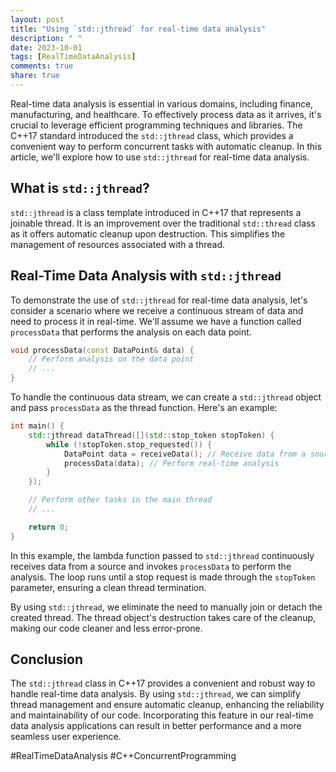 ```yaml
---
layout: post
title: "Using `std::jthread` for real-time data analysis"
description: " "
date: 2023-10-01
tags: [RealTimeDataAnalysis]
comments: true
share: true
---
```


Real-time data analysis is essential in various domains, including finance, manufacturing, and healthcare. To effectively process data as it arrives, it's crucial to leverage efficient programming techniques and libraries. The C++17 standard introduced the `std::jthread` class, which provides a convenient way to perform concurrent tasks with automatic cleanup. In this article, we'll explore how to use `std::jthread` for real-time data analysis.

## What is `std::jthread`?

`std::jthread` is a class template introduced in C++17 that represents a joinable thread. It is an improvement over the traditional `std::thread` class as it offers automatic cleanup upon destruction. This simplifies the management of resources associated with a thread.

## Real-Time Data Analysis with `std::jthread`

To demonstrate the use of `std::jthread` for real-time data analysis, let's consider a scenario where we receive a continuous stream of data and need to process it in real-time. We'll assume we have a function called `processData` that performs the analysis on each data point.

```cpp
void processData(const DataPoint& data) {
    // Perform analysis on the data point
    // ...
}
```

To handle the continuous data stream, we can create a `std::jthread` object and pass `processData` as the thread function. Here's an example:

```cpp
int main() {
    std::jthread dataThread([](std::stop_token stopToken) {
        while (!stopToken.stop_requested()) {
            DataPoint data = receiveData(); // Receive data from a source
            processData(data); // Perform real-time analysis
        }
    });

    // Perform other tasks in the main thread
    // ...

    return 0;
}
```

In this example, the lambda function passed to `std::jthread` continuously receives data from a source and invokes `processData` to perform the analysis. The loop runs until a stop request is made through the `stopToken` parameter, ensuring a clean thread termination.

By using `std::jthread`, we eliminate the need to manually join or detach the created thread. The thread object's destruction takes care of the cleanup, making our code cleaner and less error-prone.

## Conclusion

The `std::jthread` class in C++17 provides a convenient and robust way to handle real-time data analysis. By using `std::jthread`, we can simplify thread management and ensure automatic cleanup, enhancing the reliability and maintainability of our code. Incorporating this feature in our real-time data analysis applications can result in better performance and a more seamless user experience.

#RealTimeDataAnalysis #C++ConcurrentProgramming